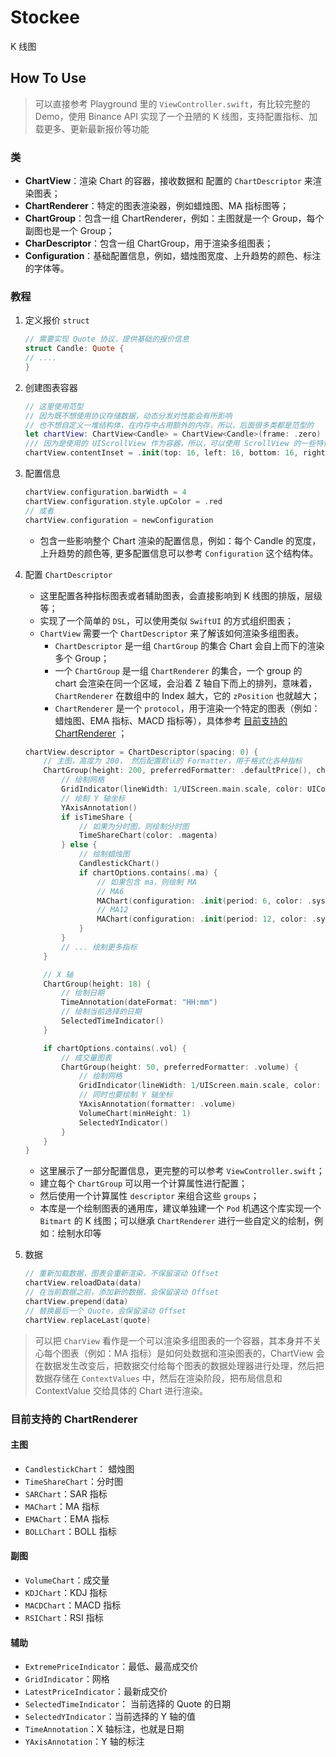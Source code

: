 # Stockee

K 线图

## How To Use

> 可以直接参考 Playground 里的 `ViewController.swift`，有比较完整的 Demo，使用 Binance API 实现了一个丑陋的 K 线图，支持配置指标、加载更多、更新最新报价等功能

### 类

* **ChartView**：渲染 Chart 的容器，接收数据和 配置的 `ChartDescriptor` 来渲染图表；
* **ChartRenderer**：特定的图表渲染器，例如蜡烛图、MA 指标图等；
* **ChartGroup**：包含一组 ChartRenderer，例如：主图就是一个 Group，每个副图也是一个 Group；
* **CharDescriptor**：包含一组 ChartGroup，用于渲染多组图表；
* **Configuration**：基础配置信息，例如，蜡烛图宽度、上升趋势的颜色、标注的字体等。

### 教程

1. 定义报价 `struct`

    ```swift
    // 需要实现 Quote 协议，提供基础的报价信息
    struct Candle: Quote {
    // ....
    }
    ```

2. 创建图表容器 

   ```swift
   // 这里使用范型
   // 因为既不想使用协议存储数据，动态分发对性能会有所影响
   // 也不想自定义一堆结构体，在内存中占用额外的内存，所以，后面很多类都是范型的
   let chartView: ChartView<Candle> = ChartView<Candle>(frame: .zero)
   /// 因为是使用的 UIScrollView 作为容器，所以，可以使用 ScrollView 的一些特性，例如在四周留出更多的空白空间
   chartView.contentInset = .init(top: 16, left: 16, bottom: 16, right: 100)
   ```
   
3. 配置信息

    ```swift
    chartView.configuration.barWidth = 4
    chartView.configuration.style.upColor = .red
    // 或者
    chartView.configuration = newConfiguration
    ```

    * 包含一些影响整个 Chart 渲染的配置信息，例如：每个 Candle 的宽度，上升趋势的颜色等, 更多配置信息可以参考 `Configuration` 这个结构体。

4. 配置 `ChartDescriptor`

    * 这里配置各种指标图表或者辅助图表，会直接影响到 K 线图的排版，层级等；
    * 实现了一个简单的 `DSL`，可以使用类似 `SwiftUI` 的方式组织图表；
    * `ChartView` 需要一个 `ChartDescriptor` 来了解该如何渲染多组图表。
      * `ChartDescriptor` 是一组 `ChartGroup` 的集合 Chart 会自上而下的渲染多个 Group；
      * 一个 `ChartGroup` 是一组 `ChartRenderer` 的集合，一个 group 的 chart 会渲染在同一个区域，会沿着 Z 轴自下而上的排列，意味着，`ChartRenderer` 在数组中的 Index 越大，它的 `zPosition` 也就越大；
      * `ChartRenderer` 是一个 `protocol`，用于渲染一个特定的图表（例如：蜡烛图、EMA 指标、MACD 指标等），具体参考 [目前支持的 ChartRenderer](#目前支持的-chartrenderer) ；

    ```swift
    chartView.descriptor = ChartDescriptor(spacing: 0) {
        // 主图，高度为 200， 然后配置默认的 Formatter，用于格式化各种指标
        ChartGroup(height: 200, preferredFormatter: .defaultPrice(), chartPadding: (2, 4)) {
            // 绘制网格
            GridIndicator(lineWidth: 1/UIScreen.main.scale, color: UIColor(white: 0.8, alpha: 1))
            // 绘制 Y 轴坐标
            YAxisAnnotation()
            if isTimeShare {
                // 如果为分时图，则绘制分时图
                TimeShareChart(color: .magenta)
            } else {
                // 绘制蜡烛图
                CandlestickChart()
                if chartOptions.contains(.ma) {
                    // 如果包含 ma，则绘制 MA
                    // MA6
                    MAChart(configuration: .init(period: 6, color: .systemBrown))
                    // MA12
                    MAChart(configuration: .init(period: 12, color: .systemPink))
                }
            }
            // ... 绘制更多指标
        }
    
        // X 轴
        ChartGroup(height: 18) {
            // 绘制日期
            TimeAnnotation(dateFormat: "HH:mm")
            // 绘制当前选择的日期
            SelectedTimeIndicator()
        }
    
        if chartOptions.contains(.vol) {
            // 成交量图表
            ChartGroup(height: 50, preferredFormatter: .volume) {
                // 绘制网格
                GridIndicator(lineWidth: 1/UIScreen.main.scale, color: UIColor(white: 0.8, alpha: 1))
                // 同时也要绘制 Y 轴坐标
                YAxisAnnotation(formatter: .volume)
                VolumeChart(minHeight: 1)
                SelectedYIndicator()
            }
        }
    }
    ```
    
    * 这里展示了一部分配置信息，更完整的可以参考 `ViewController.swift`；
    * 建立每个 `ChartGroup` 可以用一个计算属性进行配置；
    * 然后使用一个计算属性 `descriptor` 来组合这些 `groups`；
    * 本库是一个绘制图表的通用库，建议单独建一个 `Pod` 机遇这个库实现一个 `Bitmart` 的 K 线图；可以继承 `ChartRenderer` 进行一些自定义的绘制，例如：绘制水印等
    
5. 数据
    ```swift
    // 重新加载数据，图表会重新渲染，不保留滚动 Offset
    chartView.reloadData(data)
    // 在当前数据之前，添加新的数据，会保留滚动 Offset
    chartView.prepend(data)
    // 替换最后一个 Quote，会保留滚动 Offset
    chartView.replaceLast(quote)
    ```



> 可以把 `CharView` 看作是一个可以渲染多组图表的一个容器，其本身并不关心每个图表（例如：MA 指标）是如何处数据和渲染图表的，ChartView 会在数据发生改变后，把数据交付给每个图表的数据处理器进行处理，然后把数据存储在 `ContextValues` 中，然后在渲染阶段，把布局信息和 ContextValue 交给具体的 Chart 进行渲染。



### 目前支持的 ChartRenderer

#### 主图

- `CandlestickChart`： 蜡烛图
- `TimeShareChart`：分时图
- `SARChart`：SAR 指标
- `MAChart`：MA 指标
- `EMAChart`：EMA 指标
- `BOLLChart`：BOLL 指标

#### 副图

* `VolumeChart`：成交量
* `KDJChart`：KDJ 指标
* `MACDChart`：MACD 指标
* `RSIChart`：RSI 指标

#### 辅助

* `ExtremePriceIndicator`：最低、最高成交价
* `GridIndicator`：网格
* `LatestPriceIndicator`：最新成交价
* `SelectedTimeIndicator`： 当前选择的 Quote 的日期
* `SelectedYIndicator`：当前选择的 Y 轴的值
* `TimeAnnotation`：X 轴标注，也就是日期
* `YAxisAnnotation`：Y 轴的标注